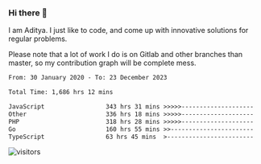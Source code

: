 ### Hi there 👋

I am Aditya. I just like to code, and come up with innovative solutions for regular problems.

Please note that a lot of work I do is on Gitlab and other branches than master, so my contribution graph will be complete mess.

<!--START_SECTION:waka-->

```txt
From: 30 January 2020 - To: 23 December 2023

Total Time: 1,686 hrs 12 mins

JavaScript                 343 hrs 31 mins >>>>>--------------------   20.37 %
Other                      336 hrs 18 mins >>>>>--------------------   19.94 %
PHP                        318 hrs 28 mins >>>>>--------------------   18.89 %
Go                         160 hrs 55 mins >>-----------------------   09.54 %
TypeScript                 63 hrs 45 mins  >------------------------   03.78 %
```

<!--END_SECTION:waka-->

![visitors](https://visitor-badge.glitch.me/badge?page_id=BrainBuzzer.visitor-badge&left_color=green&right_color=red)
